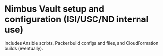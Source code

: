 # Nimbus Vault setup and configuration (ISI/USC/ND internal use)

Includes Ansible scripts, Packer build configs and files, and CloudFormation builds (eventually).
